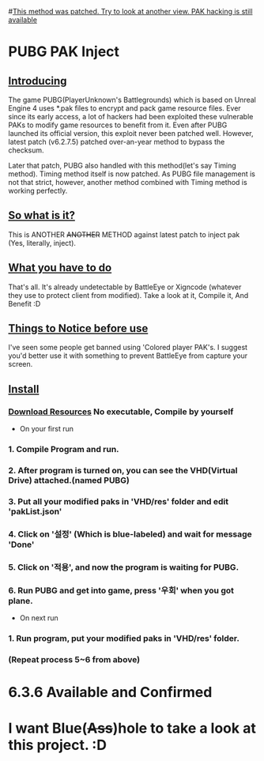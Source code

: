 #[This method was patched. Try to look at another view. PAK hacking is still available]()

# PUBG PAK Inject
## [Introducing]()
 The game PUBG(PlayerUnknown's Battlegrounds) which is based on Unreal Engine 4 uses *.pak files to encrypt and pack game resource files.
 Ever since its early access, a lot of hackers had been exploited these vulnerable PAKs to modify game resources to benefit from it.
 Even after PUBG launched its official version, this exploit never been patched well.
 However, latest patch (v6.2.7.5) patched over-an-year method to bypass the checksum.

 Later that patch, PUBG also handled with this method(let's say Timing method). Timing method itself is now patched.
 As PUBG file management is not that strict, however, another method combined with Timing method is working perfectly.

## [So what is it?]()
 This is ANOTHER ~~ANOTHER~~ METHOD against latest patch to inject pak (Yes, literally, inject).

## [What you have to do]()
 That's all. It's already undetectable by BattleEye or Xigncode (whatever they use to protect client from modified).
 Take a look at it, Compile it, And Benefit :D

## [Things to Notice before use]()
 I've seen some people get banned using 'Colored player PAK's. I suggest you'd better use it with something to prevent BattleEye from capture your screen.

## [Install]()
### [Download Resources](https://github.com/goraegori/PUBG-PAK/raw/master/PInject/PInject/bin/Release.zip) No executable, Compile by yourself

+ On your first run
### 1. Compile Program and run.
### 2. After program is turned on, you can see the VHD(Virtual Drive) attached.(named PUBG)
### 3. Put all your modified paks in 'VHD/res' folder and edit 'pakList.json'
### 4. Click on '설정' (Which is blue-labeled) and wait for message 'Done'
### 5. Click on '적용', and now the program is waiting for PUBG.
### 6. Run PUBG and get into game, press '우회' when you got plane.

+ On next run
### 1. Run program, put your modified paks in 'VHD/res' folder.
### (Repeat process 5~6 from above)

# 6.3.6 Available and Confirmed
# I want Blue(~~Ass~~)hole to take a look at this project. :D
